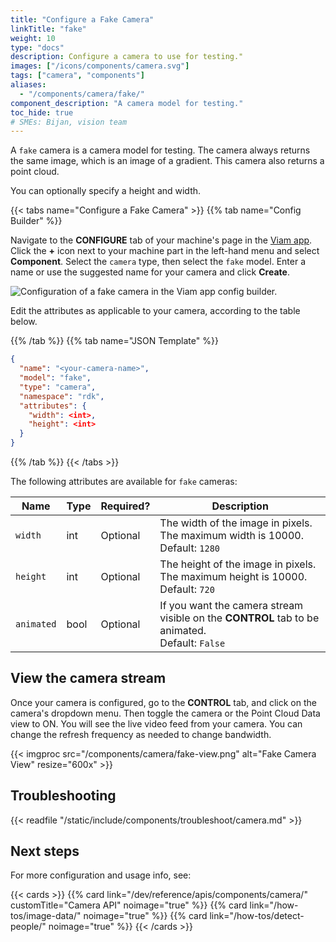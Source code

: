 ```yaml
---
title: "Configure a Fake Camera"
linkTitle: "fake"
weight: 10
type: "docs"
description: Configure a camera to use for testing."
images: ["/icons/components/camera.svg"]
tags: ["camera", "components"]
aliases:
  - "/components/camera/fake/"
component_description: "A camera model for testing."
toc_hide: true
# SMEs: Bijan, vision team
---
```


A `fake` camera is a camera model for testing.
The camera always returns the same image, which is an image of a gradient.
This camera also returns a point cloud.

You can optionally specify a height and width.

{{< tabs name="Configure a Fake Camera" >}}
{{% tab name="Config Builder" %}}

Navigate to the **CONFIGURE** tab of your machine's page in the [Viam app](https://app.viam.com).
Click the **+** icon next to your machine part in the left-hand menu and select **Component**.
Select the `camera` type, then select the `fake` model.
Enter a name or use the suggested name for your camera and click **Create**.

![Configuration of a fake camera in the Viam app config builder.](/components/camera/configure-fake.png)

Edit the attributes as applicable to your camera, according to the table below.

{{% /tab %}}
{{% tab name="JSON Template" %}}

```json {class="line-numbers linkable-line-numbers"}
{
  "name": "<your-camera-name>",
  "model": "fake",
  "type": "camera",
  "namespace": "rdk",
  "attributes": {
    "width": <int>,
    "height": <int>
  }
}
```

{{% /tab %}}
{{< /tabs >}}

The following attributes are available for `fake` cameras:

<!-- prettier-ignore -->
| Name | Type | Required? | Description |
| ---- | ---- | --------- | ----------- |
| `width` | int | Optional | The width of the image in pixels. The maximum width is 10000. <br> Default: `1280` |
| `height` | int | Optional | The height of the image in pixels. The maximum height is 10000. <br> Default: `720` |
| `animated` | bool | Optional | If you want the camera stream visible on the **CONTROL** tab to be animated. <br> Default: `False` |

## View the camera stream

Once your camera is configured, go to the **CONTROL** tab, and click on the camera's dropdown menu.
Then toggle the camera or the Point Cloud Data view to ON.
You will see the live video feed from your camera.
You can change the refresh frequency as needed to change bandwidth.

{{< imgproc src="/components/camera/fake-view.png" alt="Fake Camera View" resize="600x" >}}

## Troubleshooting

{{< readfile "/static/include/components/troubleshoot/camera.md" >}}

## Next steps

For more configuration and usage info, see:

{{< cards >}}
{{% card link="/dev/reference/apis/components/camera/" customTitle="Camera API" noimage="true" %}}
{{% card link="/how-tos/image-data/" noimage="true" %}}
{{% card link="/how-tos/detect-people/" noimage="true" %}}
{{< /cards >}}
